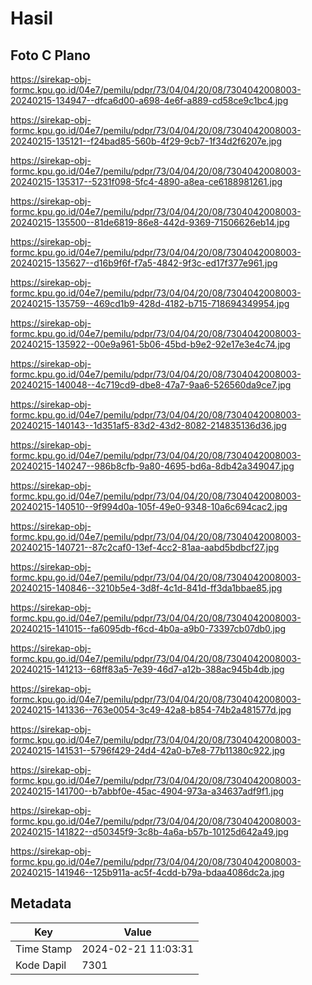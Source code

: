 # Hasil

## Foto C Plano

https://sirekap-obj-formc.kpu.go.id/04e7/pemilu/pdpr/73/04/04/20/08/7304042008003-20240215-134947--dfca6d00-a698-4e6f-a889-cd58ce9c1bc4.jpg

https://sirekap-obj-formc.kpu.go.id/04e7/pemilu/pdpr/73/04/04/20/08/7304042008003-20240215-135121--f24bad85-560b-4f29-9cb7-1f34d2f6207e.jpg

https://sirekap-obj-formc.kpu.go.id/04e7/pemilu/pdpr/73/04/04/20/08/7304042008003-20240215-135317--5231f098-5fc4-4890-a8ea-ce6188981261.jpg

https://sirekap-obj-formc.kpu.go.id/04e7/pemilu/pdpr/73/04/04/20/08/7304042008003-20240215-135500--81de6819-86e8-442d-9369-71506626eb14.jpg

https://sirekap-obj-formc.kpu.go.id/04e7/pemilu/pdpr/73/04/04/20/08/7304042008003-20240215-135627--d16b9f6f-f7a5-4842-9f3c-ed17f377e961.jpg

https://sirekap-obj-formc.kpu.go.id/04e7/pemilu/pdpr/73/04/04/20/08/7304042008003-20240215-135759--469cd1b9-428d-4182-b715-718694349954.jpg

https://sirekap-obj-formc.kpu.go.id/04e7/pemilu/pdpr/73/04/04/20/08/7304042008003-20240215-135922--00e9a961-5b06-45bd-b9e2-92e17e3e4c74.jpg

https://sirekap-obj-formc.kpu.go.id/04e7/pemilu/pdpr/73/04/04/20/08/7304042008003-20240215-140048--4c719cd9-dbe8-47a7-9aa6-526560da9ce7.jpg

https://sirekap-obj-formc.kpu.go.id/04e7/pemilu/pdpr/73/04/04/20/08/7304042008003-20240215-140143--1d351af5-83d2-43d2-8082-214835136d36.jpg

https://sirekap-obj-formc.kpu.go.id/04e7/pemilu/pdpr/73/04/04/20/08/7304042008003-20240215-140247--986b8cfb-9a80-4695-bd6a-8db42a349047.jpg

https://sirekap-obj-formc.kpu.go.id/04e7/pemilu/pdpr/73/04/04/20/08/7304042008003-20240215-140510--9f994d0a-105f-49e0-9348-10a6c694cac2.jpg

https://sirekap-obj-formc.kpu.go.id/04e7/pemilu/pdpr/73/04/04/20/08/7304042008003-20240215-140721--87c2caf0-13ef-4cc2-81aa-aabd5bdbcf27.jpg

https://sirekap-obj-formc.kpu.go.id/04e7/pemilu/pdpr/73/04/04/20/08/7304042008003-20240215-140846--3210b5e4-3d8f-4c1d-841d-ff3da1bbae85.jpg

https://sirekap-obj-formc.kpu.go.id/04e7/pemilu/pdpr/73/04/04/20/08/7304042008003-20240215-141015--fa6095db-f6cd-4b0a-a9b0-73397cb07db0.jpg

https://sirekap-obj-formc.kpu.go.id/04e7/pemilu/pdpr/73/04/04/20/08/7304042008003-20240215-141213--68ff83a5-7e39-46d7-a12b-388ac945b4db.jpg

https://sirekap-obj-formc.kpu.go.id/04e7/pemilu/pdpr/73/04/04/20/08/7304042008003-20240215-141336--763e0054-3c49-42a8-b854-74b2a481577d.jpg

https://sirekap-obj-formc.kpu.go.id/04e7/pemilu/pdpr/73/04/04/20/08/7304042008003-20240215-141531--5796f429-24d4-42a0-b7e8-77b11380c922.jpg

https://sirekap-obj-formc.kpu.go.id/04e7/pemilu/pdpr/73/04/04/20/08/7304042008003-20240215-141700--b7abbf0e-45ac-4904-973a-a34637adf9f1.jpg

https://sirekap-obj-formc.kpu.go.id/04e7/pemilu/pdpr/73/04/04/20/08/7304042008003-20240215-141822--d50345f9-3c8b-4a6a-b57b-10125d642a49.jpg

https://sirekap-obj-formc.kpu.go.id/04e7/pemilu/pdpr/73/04/04/20/08/7304042008003-20240215-141946--125b911a-ac5f-4cdd-b79a-bdaa4086dc2a.jpg


## Metadata

| Key        | Value               |
| ---------- | ------------------- |
| Time Stamp | 2024-02-21 11:03:31 |
| Kode Dapil | 7301                |




